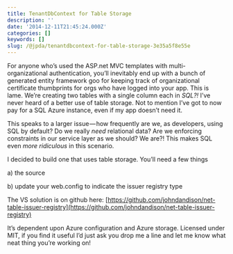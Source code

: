 ```yaml
---
title: TenantDbContext for Table Storage
description: ''
date: '2014-12-11T21:45:24.000Z'
categories: []
keywords: []
slug: /@jpda/tenantdbcontext-for-table-storage-3e35a5f8e55e
---
```


For anyone who’s used the ASP.net MVC templates with multi-organizational authentication, you’ll inevitably end up with a bunch of generated entity framework goo for keeping track of organizational certificate thumbprints for orgs who have logged into your app. This is lame. We’re creating two tables with a single column each in _SQL?!_ I’ve never heard of a better use of table storage. Not to mention I’ve got to now pay for a SQL Azure instance, even if my app doesn’t need it.

This speaks to a larger issue — how frequently are we, as developers, using SQL by default? Do we really _need_ relational data? Are we enforcing constraints in our service layer as we should? We are?! This makes SQL even _more ridiculous_ in this scenario.

I decided to build one that uses table storage. You’ll need a few things

a) the source

b) update your web.config to indicate the issuer registry type

The VS solution is on github here: [https://github.com/johndandison/net-table-issuer-registry](https://github.com/johndandison/net-table-issuer-registry)

It’s dependent upon Azure configuration and Azure storage. Licensed under MIT, if you find it useful I’d just ask you drop me a line and let me know what neat thing you’re working on!